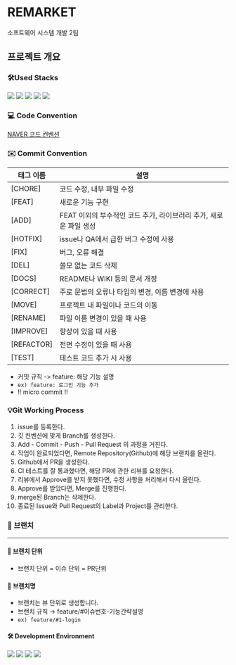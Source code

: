 # REMARKET
소프트웨어 시스템 개발 2팀

## 프로젝트 개요


### 🛠Used Stacks
<img src="https://img.shields.io/badge/Spring Boot-6DB33F?style=flat-square&logo=Spring Boot&logoColor=white"/>&nbsp;<img src="https://img.shields.io/badge/IntelliJ IDEA-000000?style=flat-square&logo=IntelliJ IDEA&logoColor=white"/>&nbsp;<img src="https://img.shields.io/badge/Thymeleaf-005F0F?style=flat-square&logo=Thymeleaf&logoColor=005F0F"/>&nbsp;<img src="https://img.shields.io/badge/Java-007396?style=flat-square&logo=Java&logoColor=white"/>&nbsp;<img src="https://img.shields.io/badge/SpringDataJPA-007396?style=flat-square&logo=SpringDataJPA&logoColor=6DB33F"/>&nbsp;


### 💻 Code Convention
[NAVER 코드 컨벤션](https://naver.github.io/hackday-conventions-java/) 


### ✉️ Commit Convention

| 태그 이름 | 설명 |
| --- | --- |
| [CHORE] | 코드 수정, 내부 파일 수정 |
| [FEAT] | 새로운 기능 구현 |
| [ADD] | FEAT 이외의 부수적인 코드 추가, 라이브러리 추가, 새로운 파일 생성 |
| [HOTFIX] | issue나 QA에서 급한 버그 수정에 사용 |
| [FIX] | 버그, 오류 해결 |
| [DEL] | 쓸모 없는 코드 삭제 |
| [DOCS] | README나 WIKI 등의 문서 개정 |
| [CORRECT] | 주로 문법의 오류나 타입의 변경, 이름 변경에 사용 |
| [MOVE] | 프로젝트 내 파일이나 코드의 이동 |
| [RENAME] | 파일 이름 변경이 있을 때 사용 |
| [IMPROVE] | 향상이 있을 때 사용 |
| [REFACTOR] | 전면 수정이 있을 때 사용 |
| [TEST] | 테스트 코드 추가 시 사용 |


- 커밋 규칙 -> feature: 해당 기능 설명
- `ex) feature: 로그인 기능 추가`
- ‼️ micro commit ‼️


### 💡Git Working Process
1. issue를 등록한다.
2. 깃 컨벤션에 맞게 Branch를 생성한다.
3. Add - Commit - Push - Pull Request 의 과정을 거친다.
3. 작업이 완료되었다면, Remote Repository(Github)에 해당 브랜치를 올린다.
4. Github에서 PR을 생성한다.
5. CI 테스트를 잘 통과했다면, 해당 PR에 관한 리뷰를 요청한다.
6. 리뷰에서 Approve를 받지 못했다면, 수정 사항을 처리해서 다시 올린다. 
7. Approve를 받았다면, Merge를 진행한다.
8. merge된 Branch는 삭제한다.
9. 종료된 Issue와 Pull Request의 Label과 Project를 관리한다.

### 🌴 브랜치
---
#### 📌 브랜치 단위
- 브랜치 단위 = 이슈 단위 = PR단위

#### 📌 브랜치명
- 브랜치는 뷰 단위로 생성합니다.
- 브랜치 규칙 → feature/#이슈번호-기능간략설명
- `ex) feature/#1-login`

#### 🛠 Development Environment
<p align="left">
<img src ="https://img.shields.io/badge/Thymeleaf-5.0-005F0F">
<img src ="https://img.shields.io/badge/SpringBoot-13.3-6DB33F">
<img src ="https://img.shields.io/badge/SpringDataJPA-15.0-6DB33F">
<img src ="https://img.shields.io/badge/Java-17.0-white">
